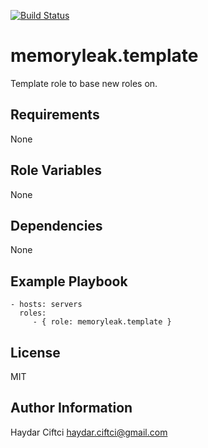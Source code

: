 [![Build Status](https://api.travis-ci.org/memoryleak/ansible-role-template.svg?branch=master)](https://travis-ci.org/memoryleak/ansible-role-template)

memoryleak.template
===================

Template role to base new roles on.

Requirements
------------

None

Role Variables
--------------

None

Dependencies
------------

None

Example Playbook
----------------

    - hosts: servers
      roles:
         - { role: memoryleak.template }

License
-------

MIT

Author Information
------------------

Haydar Ciftci <haydar.ciftci@gmail.com>